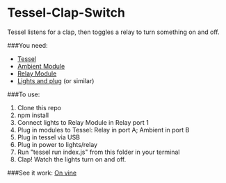 Tessel-Clap-Switch
==================

Tessel listens for a clap, then toggles a relay to turn something on and off.

###You need:
* [Tessel](http://tessel.io)
* [Ambient Module](https://tessel.io/modules#module-ambient)
* [Relay Module](https://tessel.io/modules#module-relay)
* [Lights and plug](http://www.amazon.com/gp/product/B00JSHD9RC/ref=oh_details_o00_s00_i00?ie=UTF8&psc=1) (or similar)

###To use:
1. Clone this repo
1. npm install
1. Connect lights to Relay Module in Relay port 1
1. Plug in modules to Tessel: Relay in port A; Ambient in port B
1. Plug in tessel via USB
1. Plug in power to lights/relay
1. Run "tessel run index.js" from this folder in your terminal
1. Clap! Watch the lights turn on and off.

###See it work:
[On vine](https://vine.co/v/MXFMgbOQzpF)

